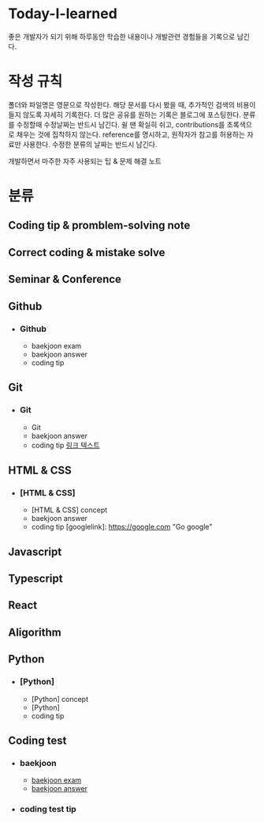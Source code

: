 # Today-I-learned

좋은 개발자가 되기 위해 하루동안 학습한 내용이나 개발관련 경험들을 기록으로 남긴다.


# 작성 규칙
폴더와 파일명은 영문으로 작성한다.
해당 문서를 다시 봤을 때, 추가적인 검색의 비용이 들지 않도록 자세히 기록한다.
더 많은 공유를 원하는 기록은 블로그에 포스팅한다.
분류를 수정할때 수정날짜는 반드시 남긴다.
쉴 땐 확실히 쉬고, contributions를 초록색으로 채우는 것에 집착하지 않는다.
reference를 명시하고, 원작자가 참고를 허용하는 자료만 사용한다.
수정한 분류의 날짜는 반드시 남긴다.

개발하면서 마주한 자주 사용되는 팁 & 문제 해결 노트

# 분류
## Coding tip & promblem-solving note 

## Correct coding & mistake solve

## Seminar & Conference

## Github
* ### Github
  * baekjoon exam 
  * baekjoon answer
  * coding tip
## Git
* ### Git
  * Git 
  * baekjoon answer
  * coding tip
[링크 텍스트](https://google.com)

## HTML & CSS
* ### [HTML & CSS]
  * [HTML & CSS] concept
  * baekjoon answer
  * coding tip
[googlelink]: https://google.com "Go google"
## Javascript

## Typescript
## React
## Aligorithm
## Python
* ### [Python] 
  * [Python] concept 
  * [Python] 
  * coding tip
## Coding test
* ### baekjoon
  * [baekjoon exam](https://github.com/yunjaehyuk/Today-I-learned/tree/main/Coding%20test/baekjoon/exam)
  * [baekjoon answer](https://github.com/yunjaehyuk/Today-I-learned/tree/main/Coding%20test/baekjoon/answer)
* ### coding test tip
